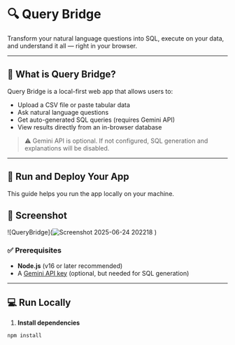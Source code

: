 # 🔍 Query Bridge

Transform your natural language questions into SQL, execute on your data, and understand it all — right in your browser.

---

## 🧠 What is Query Bridge?

Query Bridge is a local-first web app that allows users to:
- Upload a CSV file or paste tabular data
- Ask natural language questions
- Get auto-generated SQL queries (requires Gemini API)
- View results directly from an in-browser database

> ⚠️ Gemini API is optional. If not configured, SQL generation and explanations will be disabled.

---

## 🚀 Run and Deploy Your App

This guide helps you run the app locally on your machine.

## 📸 Screenshot
![QueryBridge](![Screenshot 2025-06-24 202218](https://github.com/user-attachments/assets/a8ef9013-e361-4243-be97-1baa2f546bfc)
)

### ✅ Prerequisites

- **Node.js** (v16 or later recommended)
- A [Gemini API key](https://aistudio.google.com/app/apikey) (optional, but needed for SQL generation)

---

## 💻 Run Locally

1. **Install dependencies**

```bash
npm install

